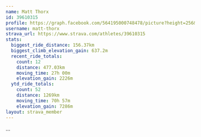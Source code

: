 ```yaml
---
name: Matt Thorx
id: 39610315
profile: https://graph.facebook.com/564195000748478/picture?height=256&width=256
username: matt-thorx
strava_url: https://www.strava.com/athletes/39610315
stats:
  biggest_ride_distance: 156.37km
  biggest_climb_elevation_gain: 637.2m
  recent_ride_totals:
    count: 12
    distance: 477.03km
    moving_time: 27h 00m
    elevation_gain: 2226m
  ytd_ride_totals:
    count: 52
    distance: 1269km
    moving_time: 70h 57m
    elevation_gain: 7286m
layout: strava_member
--- 
```

...
